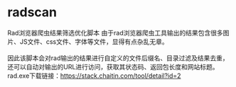 # radscan
Rad浏览器爬虫结果筛选优化脚本
由于rad浏览器爬虫工具输出的结果包含很多图片、JS文件、css文件、字体等文件，显得有点杂乱无章。</br></br>
因此该脚本会对rad输出的结果进行自定义的文件后缀名、目录过滤及结果去重，还可以自动对输出的URL进行访问，获取其状态码、返回包长度和网站标题。</br>
rad.exe下载链接：https://stack.chaitin.com/tool/detail?id=2
